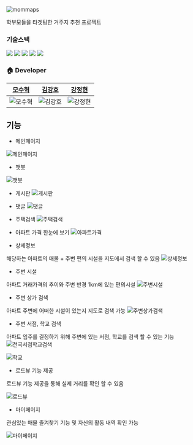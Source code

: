 
![mommaps](https://user-images.githubusercontent.com/48712198/173758423-b606b1d2-f1c4-417c-81fb-37dd65106bfd.png)

학부모들을 타겟팅한 거주지 추천 프로젝트



### 기술스택




<img src="https://img.shields.io/badge/springboot-6DB33F?style=for-the-badge&logo=springboot&logoColor=white">
<img src="https://img.shields.io/badge/vue.js-4FC08D?style=for-the-badge&logo=vue.js&logoColor=white">
<img src="https://img.shields.io/badge/mysql-4479A1?style=for-the-badge&logo=mysql&logoColor=white">
<img src="https://img.shields.io/badge/bootstrap-7952B3?style=for-the-badge&logo=bootstrap&logoColor=white">
<img src="https://img.shields.io/badge/amazonaws-232F3E?style=for-the-badge&logo=amazonaws&logoColor=white">



### <g-emoji class="g-emoji" alias="house" fallback-src="https://github.githubassets.com/images/icons/emoji/unicode/1f3e0.png">🏠</g-emoji> Developer


| <a href="https://github.com/Mosuhyeok">모수혁 | <a href="https://github.com/tgb02087">김강호 |  <a href="https://github.com/taboowiths">강정현   | 
| :--------: | :--------: | :------: | 
|  ![모수혁](https://user-images.githubusercontent.com/48712198/173760059-95a3cb3c-87ba-4e4a-8229-9c1a29fd9d68.jpg)   |   ![김강호](https://user-images.githubusercontent.com/48712198/173761262-6da0bdcd-68b1-46c6-8330-571edff6962d.jpg)   | ![강정현](https://user-images.githubusercontent.com/48712198/173761270-d2039a81-bfc4-4199-90ba-4c59e653627e.jpg) | 



  ## 기능
  
  - 메인페이지
  
 ![메인페이지](https://user-images.githubusercontent.com/48712198/173765861-4d47d288-7752-49ce-9af3-1105c5381201.png)
  
  - 챗봇
  
  ![챗봇](https://user-images.githubusercontent.com/48712198/173765870-c6db3dc2-00d5-4503-8569-301c0049b0fb.png)
  
  - 게시판
  ![게시판](https://user-images.githubusercontent.com/48712198/173766152-f276df1b-47d2-4fb1-aa1c-4ec5eec20cb9.png)
  
  - 댓글
  ![댓글](https://user-images.githubusercontent.com/48712198/173766597-e302d0bd-a220-47e2-9713-f264c7940ecf.png)
  
  - 주택검색
  ![주택검색](https://user-images.githubusercontent.com/48712198/173766702-0cf3c2db-b07b-4475-bfea-6193755967b1.png)
  
  - 아파트 가격 한눈에 보기
  ![아파트가격](https://user-images.githubusercontent.com/48712198/173766714-a7fb6f09-4e21-45ed-bf30-17989ae536b6.png)

  
  - 상세정보
  
  해당하는 아파트의 매물 + 주변 편의 시설을 지도에서 검색 할 수 있음
  ![상세정보](https://user-images.githubusercontent.com/48712198/173767193-8b5d8cf9-4534-42ea-b105-7a1827a69d53.png)

  - 주변 시설
  
  아파트 거래가격의 추이와 주변 반경 1km에 있는 편의시설
  ![주변시설](https://user-images.githubusercontent.com/48712198/173767331-e977d980-467e-4793-926e-84b23f73c969.png)

  - 주변 상가 검색
  
  아파트 주변에 어떠한 시설이 있는지 지도로 검색 가능
  ![주변상가검색](https://user-images.githubusercontent.com/48712198/173767466-f570bde7-7c47-4b8a-adad-a8fc5a4ffc16.png)

  
  - 주변 서점, 학교 검색
  
  아파트 입주를 결정하기 위해 주변에 있는 서점, 학교를 검색 할 수 있는 기능
  ![전국서점학교검색](https://user-images.githubusercontent.com/48712198/173767551-c23684e8-8c79-4934-95bb-849c0d51b7ca.png)

  ![학교](https://user-images.githubusercontent.com/48712198/173767830-e56d25d1-9129-4fb3-ab0f-5ecfd85f8e2a.png)

  
  - 로드뷰 기능 제공
  
  로드뷰 기능 제공을 통해 실제 거리를 확인 할 수 있음
  
  ![로드뷰](https://user-images.githubusercontent.com/48712198/173767890-b4a86249-a303-4d09-a7d9-450f70f75e73.png)

  
  - 마이페이지
  
  관심있는 매물 즐겨찾기 기능 및 자신의 활동 내역 확인 가능
  
  ![마이페이지](https://user-images.githubusercontent.com/48712198/173768078-ba6cbdb0-c4b3-48a2-8c65-104665a4c9ca.png)

  

 
